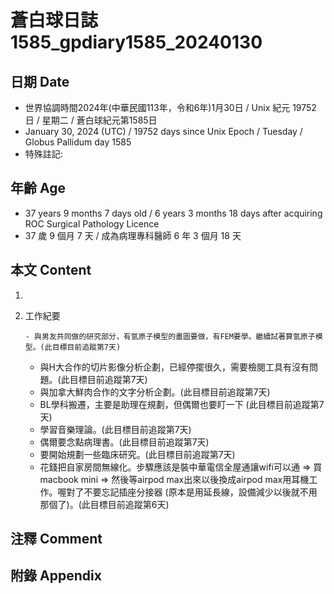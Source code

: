 [_metadata_:encoding]: - "utf-8"
[_metadata_:language]: - "zh-Hant-TW"
[_metadata_:fileformat]: - "markdown"
[_metadata_:MIME_type]: - "text/plain"
[_metadata_:markdown_version]: - "commonmark version 0.30"
[_metadata_:markdown_spec]: - "https://spec.commonmark.org/0.30/"

# 蒼白球日誌1585_gpdiary1585_20240130 #

## 日期 Date ##

* 世界協調時間2024年(中華民國113年，令和6年)1月30日 / Unix 紀元 19752 日 / 星期二 / 蒼白球紀元第1585日
* January 30, 2024 (UTC) / 19752 days since Unix Epoch / Tuesday / Globus Pallidum day 1585
* 特殊註記:

## 年齡 Age ##

* 37 years 9 months 7 days old / 6 years 3 months 18 days after acquiring ROC Surgical Pathology Licence
* 37 歲 9 個月 7 天 / 成為病理專科醫師 6 年 3 個月 18 天

## 本文 Content ##

1. 

    
2. 工作紀要

       - 與男友共同做的研究部分，有氫原子模型的畫圖要做，有FEM要學。繼續試著算氫原子模型。(此目標目前追蹤第7天)
   - 與H大合作的切片影像分析企劃，已經停擺很久，需要檢閱工具有沒有問題。(此目標目前追蹤第7天)
   - 與加拿大鮮肉合作的文字分析企劃。(此目標目前追蹤第7天)
   - BL學科搬遷，主要是助理在規劃，但偶爾也要盯一下 (此目標目前追蹤第7天)
   - 學習音樂理論。(此目標目前追蹤第7天)
   - 偶爾要念點病理書。(此目標目前追蹤第7天)
   - 要開始規劃一些臨床研究。(此目標目前追蹤第7天)
   - 花錢把自家房間無線化。步驟應該是裝中華電信全屋通讓wifi可以通 => 買macbook mini => 然後等airpod max出來以後換成airpod max用耳機工作。喔對了不要忘記插座分接器 (原本是用延長線，設備減少以後就不用那個了)。(此目標目前追蹤第6天)


## 注釋 Comment ##


## 附錄 Appendix ##

